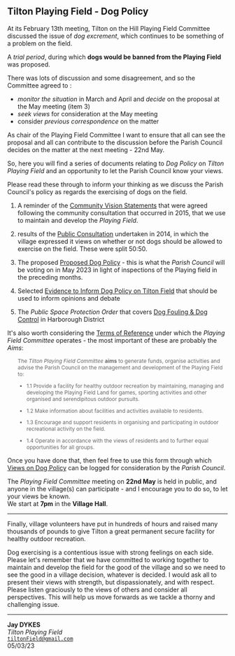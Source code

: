 ## Tilton Playing Field - Dog Policy

At its February 13th meeting, Tilton on the Hill Playing Field Committee discussed the issue of _dog excrement_, which continues to be something of a problem on the field.

A _trial period_, during which **dogs would be banned from the Playing Field** was proposed.

There was lots of discussion and some disagreement, and so the Committee agreed to :

- _monitor the situation_ in March and April and _decide_ on the proposal at the May meeting (item 3)
- _seek views_ for consideration at the May meeting
- consider _previous correspondence_ on the matter

As chair of the Playing Field Committee I want to ensure that all can see the proposal and all can contribute to the discussion before the Parish Council decides on the matter at the next meeting - 22nd May.

So, here you will find a series of documents relating to _Dog Policy_ on _Tilton Playing Field_ and an opportunity to let the Parish Council know your views.

Please read these through to inform your thinking as we discuss the Parish Council's policy as regards the exercising of dogs on the field.

1. A reminder of the [Community Vision Statements](communityVision.md) that were agreed following the community consultation that occurred in 2015, that we use to maintain and develop the _Playing Field_.

2. results of the [Public Consultation](publicConsultation.md) undertaken in 2014, in which the village expressed it views on whether or not dogs should be allowed to exercise on the field. These were split 50:50.

3. The proposed [Proposed Dog Policy](dogPolicy.md) - this is what the _Parish Council_ will be voting on in May 2023 in light of inspections of the Playing field in the preceding months.

4. Selected [Evidence to Inform Dog Policy on Tilton Field](dogRisk.md) that should be used to inform opinions and debate

5. The _Public Space Protection Order_ that covers [Dog Fouling & Dog Control](pspo.md) in Harborough District

It's also worth considering the [Terms of Reference](tor.md) under which the _Playing Field Committee_ operates - the most important of these are probably the _Aims_:

<div style="font-size:85%; color:#666; margin-left:2em" markdown="1">

The _Tilton Playing Field Committee_ **aims** to generate funds, organise activities and advise the Parish Council on the management and development of the Playing Field to:

- 1.1 Provide a facility for healthy outdoor recreation by maintaining, managing and developing the Playing Field Land for games, sporting activities and other organised and serendipitous outdoor pursuits.

- 1.2 Make information about facilities and activities available to residents.

- 1.3 Encourage and support residents in organising and participating in outdoor recreational activity on the field.

- 1.4 Operate in accordance with the views of residents and to further equal opportunities for all groups.

</div>

Once you have done that, then feel free to use this form through which [Views on Dog Policy](https://bit.ly/tiltonFieldDogs) can be logged for consideration by the _Parish Council_.

The _Playing Field Committee_ meeting on **22nd May** is held in public, and anyone in the village(s) can participate - and I encourage you to do so, to let your views be known.<br/>We start at **7pm** in the **Village Hall**.

---

Finally, village volunteers have put in hundreds of hours and raised many thousands of pounds to give Tilton a great permanent secure facility for healthy outdoor recreation.

Dog exercising is a contentious issue with strong feelings on each side.
Please let's remember that we have committed to working together to maintain and develop the field for the good of the village and so we need to see the good in a village decision, whatever is decided.
I would ask all to present their views with strength, but dispassionately, and with respect. Please listen graciously to the views of others and consider all perspectives. This will help us move forwards as we tackle a thorny and challenging issue.

---

**Jay DYKES**<br/>
_Tilton Playing Field_<br/>
<code>tiltonField@gmail.com</code><br/>
05/03/23
